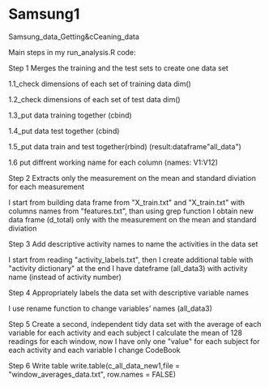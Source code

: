 # Samsung1
Samsung_data_Getting&amp;cCeaning_data




Main steps in my run_analysis.R code:



Step 1   Merges the training and the test sets to create one data set

1.1_check dimensions of each set of training data dim()

1.2_check dimensions of each set of test data dim()

1.3_put data training together (cbind)

1.4_put data test together (cbind)

1.5_put data train and test together(rbind) (result:dataframe"all_data")

1.6 put diffrent working name for each column (names: V1:V12)





Step 2  Extracts only the measurement on the mean and standard diviation for each measurement

I start from building data frame from "X_train.txt" and "X_train.txt" with columns names from "features.txt", than using grep function I obtain new data frame (d_total) only with the measurement on the mean and standard diviation




Step 3  Add descriptive activity names to name the activities in the data set

I start from reading "activity_labels.txt", then I create additional table with "activity dictionary" at the end I have dateframe (all_data3) with activity name (instead of activity number)




Step 4  Appropriately labels the data set with descriptive variable names

I use rename function to change variables' names (all_data3)




Step 5  Create a second, independent tidy data set with the average of each variable for each activity and each subject
I calculate the mean of 128 readings for each window, now I have only one "value" for each subject for each activity and each variable
I change CodeBook



Step 6 Write table
write.table(c_all_data_new1,file = "window_averages_data.txt", row.names = FALSE)
